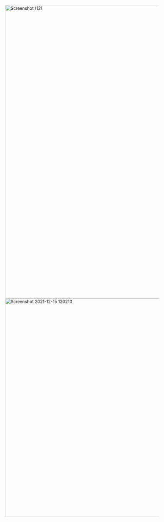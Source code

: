 <img width="960" alt="Screenshot (12)" src="https://user-images.githubusercontent.com/71007973/146135768-0d024f9e-e5c5-4a2f-aade-bcc95de645ce.png">
<img width="716" alt="Screenshot 2021-12-15 120210" src="https://user-images.githubusercontent.com/71007973/146135780-c1102dc3-bcad-4ac9-835a-efd1b536e9bc.png">
